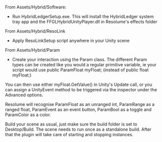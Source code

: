 From Assets/Hybrid/Software:
- Run HybridLedgerSetup.exe. This will install the HybridLedger system tray app and the FFGLHybridUnityPlayer.dll in Resolume's effects folder

From Assets/Hybrid/ResoLink
- Apply ResoLinkSetup script anywhere in your Unity scene

From Assets/Hybrid/Param
- Create your interaction using the Param class. The different Param types can be created like you would a regular primitive variable, ie your script would use 
public ParamFloat myFloat;
	(instead of 
public float myFloat;)

You can then use either myFloat.GetValue() in Unity's Update call, or you can assign a UnityEvent method to be triggered via the inspector under the Advanced options.

Resolume will recognise ParamFloat as an unranged int, ParamRange as a ranged float, ParamEvent as an event button, ParamBool as a toggle and ParamColor as a color.

Build your scene as usual, just make sure the build folder is set to Desktop/Build. The scene needs to run once as a standalone build. After that the plugin will take care of starting and stopping instances. 
